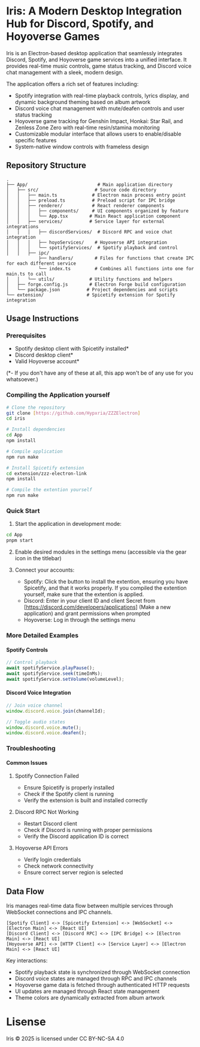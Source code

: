 # Iris: A Modern Desktop Integration Hub for Discord, Spotify, and Hoyoverse Games

Iris is an Electron-based desktop application that seamlessly integrates Discord, Spotify, and Hoyoverse game services into a unified interface. It provides real-time music controls, game status tracking, and Discord voice chat management with a sleek, modern design.

The application offers a rich set of features including:
- Spotify integration with real-time playback controls, lyrics display, and dynamic background theming based on album artwork
- Discord voice chat management with mute/deafen controls and user status tracking
- Hoyoverse game tracking for Genshin Impact, Honkai: Star Rail, and Zenless Zone Zero with real-time resin/stamina monitoring
- Customizable modular interface that allows users to enable/disable specific features
- System-native window controls with frameless design

## Repository Structure
```
.
├── App/                          # Main application directory
│   ├── src/                     # Source code directory
│   │   ├── main.ts             # Electron main process entry point
│   │   ├── preload.ts          # Preload script for IPC bridge
│   │   ├── renderer/           # React renderer components
│   │   │   ├── components/     # UI components organized by feature
│   │   │   └── App.tsx        # Main React application component
│   │   ├── services/          # Service layer for external integrations
│   │   │   ├── discordServices/  # Discord RPC and voice chat integration
│   │   │   ├── hoyoServices/    # Hoyoverse API integration
│   │   │   └── spotifyServices/  # Spotify playback and control
│   │   ├── ipc/ 
            ├── handlers/        # Files for functions that create IPC for each different service
            └── index.ts         # Combines all functions into one for main.ts to call
│   │   └── utils/             # Utility functions and helpers
│   ├── forge.config.js        # Electron Forge build configuration
│   └── package.json          # Project dependencies and scripts
└── extension/                # Spicetify extension for Spotify integration
```

## Usage Instructions
### Prerequisites
- Spotify desktop client with Spicetify installed*
- Discord desktop client*
- Valid Hoyoverse account*

(*- If you don't have any of these at all, this app won't be of any use for you whatsoever.)

### Compiling the Application yourself
```bash
# Clone the repository
git clone [https://github.com/Hypxria/ZZZElectron]
cd iris

# Install dependencies
cd App
npm install

# Compile application
npm run make

# Install Spicetify extension
cd extension/zzz-electron-link
npm install

# Compile the extention yourself
npm run make
```

### Quick Start
1. Start the application in development mode:
```bash
cd App
pnpm start
```

2. Enable desired modules in the settings menu (accessible via the gear icon in the titlebar)

3. Connect your accounts:
   - Spotify: Click the button to install the extention, ensuring you have Spicetify, and that it works properly. If you compiled the extention yourself, make sure that the extention is applied.
   - Discord: Enter in your client ID and client Secret from [https://discord.com/developers/applications] (Make a new application) and grant permissions when prompted
   - Hoyoverse: Log in through the settings menu

### More Detailed Examples
#### Spotify Controls
```typescript
// Control playback
await spotifyService.playPause();
await spotifyService.seek(timeInMs);
await spotifyService.setVolume(volumeLevel);
```

#### Discord Voice Integration
```typescript
// Join voice channel
window.discord.voice.join(channelId);

// Toggle audio states
window.discord.voice.mute();
window.discord.voice.deafen();
```

### Troubleshooting
#### Common Issues
1. Spotify Connection Failed
   - Ensure Spicetify is properly installed
   - Check if the Spotify client is running
   - Verify the extension is built and installed correctly

2. Discord RPC Not Working
   - Restart Discord client
   - Check if Discord is running with proper permissions
   - Verify the Discord application ID is correct

3. Hoyoverse API Errors
   - Verify login credentials
   - Check network connectivity
   - Ensure correct server region is selected

## Data Flow
Iris manages real-time data flow between multiple services through WebSocket connections and IPC channels.

```ascii
[Spotify Client] <-> [Spicetify Extension] <-> [WebSocket] <-> [Electron Main] <-> [React UI]
[Discord Client] <-> [Discord RPC] <-> [IPC Bridge] <-> [Electron Main] <-> [React UI]
[Hoyoverse API] <-> [HTTP Client] <-> [Service Layer] <-> [Electron Main] <-> [React UI]
```

Key interactions:
- Spotify playback state is synchronized through WebSocket connection
- Discord voice states are managed through RPC and IPC channels
- Hoyoverse game data is fetched through authenticated HTTP requests
- UI updates are managed through React state management
- Theme colors are dynamically extracted from album artwork

# Lisense
Iris © 2025 is licensed under CC BY-NC-SA 4.0 